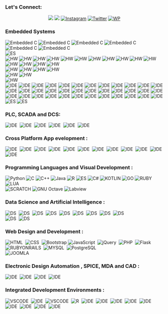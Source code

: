  
### Let's Connect:
<p align="center">
	<a href="https://gitlab.com/sarincr"><img src="https://img.shields.io/badge/GitLab-330F63?style=for-the-badge&logo=gitlab&logoColor=white"/></a>
	<a href="https://www.linkedin.com/in/sarincr/"><img src="https://img.shields.io/badge/LinkedIn-0077B5?style=for-the-badge&logo=linkedin&logoColor=white"/></a>
	<a href="https://www.instagram.com/sarinscr/"><img src="https://img.shields.io/badge/Instagram-E4405F?style=for-the-badge&logo=instagram&logoColor=white" alt="Instagram"/></a>
	<a href="https://twitter.com/sarincr"><img src="https://img.shields.io/badge/Twitter-1DA1F2?style=for-the-badge&logo=twitter&logoColor=white" alt="Twitter"/></a>
	<a href="https://wa.me/919605063204"><img src="https://img.shields.io/badge/WhatsApp-25D366?style=for-the-badge&logo=whatsapp&logoColor=white" alt="WP"/></a>
</p>


### Embedded Systems
![Embedded C](https://img.shields.io/badge/ESPL-Embedded%20C%2FC%2B%2B-critical) 
![Embedded C](https://img.shields.io/badge/ESPL-Python-critical) 
![Embedded C](https://img.shields.io/badge/ESPL-LUA-critical) 
![Embedded C](https://img.shields.io/badge/ESPL-GO-critical) 
![Embedded C](https://img.shields.io/badge/ESPL-RUBY-critical) 
![Embedded C](https://img.shields.io/badge/ESPL-JS-critical)\
![ES](https://img.shields.io/badge/-Arduino-00979D?style=flat-square&logo=Arduino&logoColor=white)  
![HW](https://img.shields.io/badge/80xx-AT89C51-9cf)
![HW](https://img.shields.io/badge/PIC-16F877A-brightgreen) 
![HW](https://img.shields.io/badge/PIC-PIC18F4580-brightgreen) 
![HW](https://img.shields.io/badge/AVR-ATMEGA128-yellowgreen)
![HW](https://img.shields.io/badge/AVR-ATMEGA328-yellowgreen) 
![HW](https://img.shields.io/badge/TI%20MSP-MSP430G2553-blue) 
![HW](https://img.shields.io/badge/ARM7-LPC2148-blue)
![HW](https://img.shields.io/badge/Cortex--M0-FRDM--KL25Z-orange) 
![HW](https://img.shields.io/badge/TI%20TIVA%20C-TM4C123GXL-blueviolet) 
![HW](https://img.shields.io/badge/TI%20HERCULES-TMS570LS12-blueviolet) 
![HW](https://img.shields.io/badge/TI%20STELLARIS-LM4F120%20-blueviolet)
![HW](https://img.shields.io/badge/Cortex--M3-STM32F100RB-blueviolet) 
![HW](https://img.shields.io/badge/Cortex--M3-%20LPC1311%2F13%2F42%2F43-blueviolet)
![HW](https://img.shields.io/badge/Cortex--M4-%20STM32F446RE-blueviolet) 
![HW](https://img.shields.io/badge/Cortex--M4-Atmel%20SAM4E-blueviolet) \
![HW](https://img.shields.io/badge/WIFI-ESP8266-yellow)
![HW](https://img.shields.io/badge/WIFI-LUA%20BOARD-yellow) 
![HW](https://img.shields.io/badge/WIFI-WEMOS%20D1-yellow) 
![HW](https://img.shields.io/badge/ESP32%20-LOLIN%2032-yellow)\
![HW](https://img.shields.io/badge/SBC-Raspberry%20PI-critical)
![HW](https://img.shields.io/badge/SBC-ORANGE%20PI-critical)\
![HW](https://img.shields.io/badge/Cypress-PSOC4-important)\
![IDE](https://img.shields.io/badge/IDE-Arduino-informational)
![IDE](https://img.shields.io/badge/IDE-Atmel%20Studio-informational)
![IDE](https://img.shields.io/badge/IDE-Coocox%20CoIDE-informational)
![IDE](https://img.shields.io/badge/IDE-MPLAB%20--%20CCS-informational)
![IDE](https://img.shields.io/badge/IDE-MPLAB%20--%20XC8-informational)
![IDE](https://img.shields.io/badge/IDE-MPLAB%20--%20HI--TECH%20C-informational)
![IDE](https://img.shields.io/badge/IDE-MIKROC-informational)
![IDE](https://img.shields.io/badge/IDE-STM32%20AC6-informational)
![IDE](https://img.shields.io/badge/IDE-ATOLLIC%20TRUESTUDIO-informational)
![IDE](https://img.shields.io/badge/IDE-STM32CUBE-informational)
![IDE](https://img.shields.io/badge/IDE-LPCXPRESSO-informational)
![IDE](https://img.shields.io/badge/IDE-MCUXPRESSO-informational)
![IDE](https://img.shields.io/badge/IDE-ESPLORERSO-informational)
![IDE](https://img.shields.io/badge/IDE-FREESCALE%20CODEWARRIOR-informational)
![IDE](https://img.shields.io/badge/IDE-FREESCALE%20KINETIS%20DESIGN%20STUDIO-informational)
![IDE](https://img.shields.io/badge/IDE-ROWLEY%20CROSSWORKS-informational)
![IDE](https://img.shields.io/badge/IDE-KEIL-informational)
![IDE](https://img.shields.io/badge/IDE-IAR-informational)
![IDE](https://img.shields.io/badge/IDE-mBED-informational)
![IDE](https://img.shields.io/badge/IDE-AVR%20CODEVISION-informational)
![IDE](https://img.shields.io/badge/IDE-CROSSWARE%20DEVELOPMENT%20STUDIO-informational)
![IDE](https://img.shields.io/badge/IDE-ECLIPSE-informational)
![IDE](https://img.shields.io/badge/IDE-ARM%20GCC-informational)
![IDE](https://img.shields.io/badge/IDE-SEGGER%20ES-informational)
![IDE](https://img.shields.io/badge/IDE-Code%3A%3ABlocks%20-informational)
![IDE](https://img.shields.io/badge/IDE-ENERGIA-informational)
![IDE](https://img.shields.io/badge/IDE-CODE%20COMPOSER%20STUDIO-informational)
![IDE](https://img.shields.io/badge/IDE-MICROCONTROLLER%20STUDIO-informational)
![IDE](https://img.shields.io/badge/IDE-VISUAL%20MICRO-informational)
![IDE](https://img.shields.io/badge/IDE-XOD-informational)
![IDE](https://img.shields.io/badge/IDE-VISUINO-informational)
![IDE](https://img.shields.io/badge/IDE-VISUALINO-informational)
![IDE](https://img.shields.io/badge/IDE-SCRATCH-informational)
![IDE](https://img.shields.io/badge/IDE-BLOCKLY-informational)
![IDE](https://img.shields.io/badge/IDE-BLOCKLINO-informational)
![IDE](https://img.shields.io/badge/IDE-BlocklyDuino-informational)\
![ES](https://img.shields.io/badge/node-red-%238F0000.svg?&style=flat-square&logo=node-red&logoColor=white) 
![ES](https://img.shields.io/badge/xilinx-%23E01F27.svg?&style=flat-square&logo=xilinx&logoColor=white)  

### PLC, SCADA and DCS: <br />
![IDE](https://img.shields.io/badge/PLC-DELTA%20DVP--SX-critical)&nbsp;
![IDE](https://img.shields.io/badge/PLC-Zelio%20Logic%20LG-critical)&nbsp;
![IDE](https://img.shields.io/badge/PLC-Zelio%20Logic%20FBD-critical)&nbsp;
![IDE](https://img.shields.io/badge/PLC-OpenPLC%20Editor-critical)&nbsp;
![IDE](https://img.shields.io/badge/PLC-DELTA%20ISPSoft-critical)&nbsp;
![IDE](https://img.shields.io/badge/PLC-Siemens%20LogoSoft%20-critical)&nbsp;

### Cross Platform App evelopment : <br />
![IDE](https://img.shields.io/badge/qt-%237F5AB6.svg?&style=flat-square&logo=QT&logoColor=white)&nbsp;
![IDE](https://img.shields.io/badge/OpenGL-%237F5AB6.svg?&style=flat-square&logo=opengl&logoColor=white)&nbsp;
![IDE](https://img.shields.io/badge/GTK-%237F5AB6.svg?&style=flat-square&logo=gtk&logoColor=white)&nbsp;
![IDE](https://img.shields.io/badge/Tkinter-%237F5AB6.svg?&style=flat-square&logo=Tkinter&logoColor=white)&nbsp;
![IDE](https://img.shields.io/badge/wxW-%237F5AB6.svg?&style=flat-square&logo=wxwidgets&logoColor=white)&nbsp;
![IDE](https://img.shields.io/badge/FLTK-%237F5AB6.svg?&style=flat-square&logo=wxwidgets&logoColor=white)&nbsp;
![IDE](https://img.shields.io/badge/Kivy-%237F5AB6.svg?&style=flat-square&logo=kivy&logoColor=white)&nbsp;
![IDE](https://img.shields.io/badge/GObject-%237F5AB6.svg?&style=flat-square&logo=gobject&logoColor=white)&nbsp;
![IDE](https://img.shields.io/badge/SFML-%237F5AB6.svg?&style=flat-square&logo=sfml&logoColor=white)&nbsp;
![IDE](https://img.shields.io/badge/PySimpleGUI-%237F5AB6.svg?&style=flat-square&logo=pysimplegui&logoColor=white)&nbsp;
![IDE](https://img.shields.io/badge/appJar-%237F5AB6.svg?&style=flat-square&logo=sfml&logoColor=white)&nbsp;
![IDE](https://img.shields.io/badge/PySide-%237F5AB6.svg?&style=flat-square&logo=pysimplegui&logoColor=white)&nbsp;

### Programming Languages and Visual Development : <br />
![Python](https://img.shields.io/badge/Python-3776AB?style=flat-square&logo=python&logoColor=whi)
![C](https://img.shields.io/badge/C-00599C?style=flat-square&logo=c&logoColor=white)
![C++](https://img.shields.io/badge/C%2B%2B-00599C?style=flat-square&logo=c%2B%2B&logoColor=white)
![Java](https://img.shields.io/badge/Java-ED8B00?style=flat-square&logo=java&logoColor=white)
![R](https://img.shields.io/badge/R-276DC3?style=flat-square&logo=r&logoColor=white)
![ES](https://img.shields.io/badge/julia-%23026AA7.svg?style=flat-square&logo=julia&logoColor=white) 
![C#](https://img.shields.io/badge/C%23-239120?style=flat-square&logo=c-sharp&logoColor=white)
![KOTLIN](https://img.shields.io/badge/Kotlin-0095D5?&style=flat-square&logo=kotlin&logoColor=white)
![GO](https://img.shields.io/badge/Go-00ADD8?style=flat-square&logo=go&logoColor=white)
![RUBY](https://img.shields.io/badge/Ruby-CC342D?style=flat-square&logo=ruby&logoColor=white)
![LUA](https://img.shields.io/badge/Lua-2C2D72?style=flat-square&logo=lua&logoColor=white)\
![SCRATCH](https://img.shields.io/badge/scratch-%234D97FF.svg?&style=flat-square&logo=scratch&logoColor=white)
![GNU Octave](https://img.shields.io/badge/octave-%230790C0.svg?&style=flat-square&logo=octave&logoColor=white)
![Labview](https://img.shields.io/badge/labview-%23FFDB00.svg?&style=flat-square&logo=labview&logoColor=white)

### Data Science and Artificial Intelligence : <br />
![DS](https://img.shields.io/badge/numpy-%23013243.svg?style=flat-square&logo=numpy&logoColor=white)&nbsp;
![DS](https://img.shields.io/badge/scipy-%23150458.svg?style=flat-square&logo=scipy&logoColor=white)&nbsp;
![DS](https://img.shields.io/badge/scikit-learn-%23150458.svg?style=flat-square&logo=scikit-learn&logoColor=white)&nbsp;
![DS](https://img.shields.io/badge/pandas-%23150458.svg?style=flat-square&logo=pandas&logoColor=white)&nbsp;
![DS](https://img.shields.io/badge/TensorFlow-%23FF6F00.svg?style=flat-square&logo=TensorFlow&logoColor=white)&nbsp;
![DS](https://img.shields.io/badge/Keras-%23D00000.svg?style=flat-square&logo=Keras&logoColor)&nbsp;
![DS](https://img.shields.io/badge/plotly-%23150458.svg?style=flat-square&logo=plotly&logoColor=white)&nbsp;
![DS](https://img.shields.io/badge/pytorch-%23EE4C2C.svg?style=flat-square&logo=pytorch&logoColor=white)&nbsp;
![DS](https://img.shields.io/badge/pytorch-%23EE4C2C.svg?style=flat-square&logo=pytorch&logoColor=white)&nbsp; <br />
![DS](https://img.shields.io/badge/Tableau-E97627?style=for-the-badge&logo=Tableau&logoColor=white)&nbsp;
![DS](https://img.shields.io/badge/PowerBI-F2C811?style=for-the-badge&logo=Power%20BI&logoColor=white)&nbsp;

### Web Design and Development : <br />
![HTML]( 	https://img.shields.io/badge/HTML-239120?style=flat-square&logo=html5&logoColor=white)&nbsp;
![CSS](https://img.shields.io/badge/CSS-239120?&style=flat-square&logo=css3&logoColor=white6)&nbsp;
![Bootstrap](https://img.shields.io/badge/Bootstrap-563D7C?style=flat-square&logo=bootstrap&logoColor=white)
![JavaScript](https://img.shields.io/badge/JavaScript-F7DF1E?style=flat-square&logo=javascript&logoColor=black)&nbsp;
![jQuery](https://img.shields.io/badge/jQuery-0769AD?style=flat-square&logo=jquery&logoColor=white)&nbsp;
![PHP](https://img.shields.io/badge/PHP-777BB4?style=flat-square&logo=php&logoColor=white)&nbsp;
![Flask](https://img.shields.io/badge/Flask-000000?style=flat-square&logo=flask&logoColor=white)&nbsp;
![RUBYONRAILS](https://img.shields.io/badge/Ruby_on_Rails-CC0000?style=flat-square&logo=ruby-on-rails&logoColor=white)&nbsp;
![MYSQL](https://img.shields.io/badge/MySQL-00000F?style=flat-square&logo=mysql&logoColor=white)&nbsp;
![PostgreSQL](https://img.shields.io/badge/PostgreSQL-316192?style=flat-square&logo=postgresql&logoColor=white)&nbsp;\
![JOOMLA](https://img.shields.io/badge/joomla-%235091CD.svg?style=flat-square&logo=joomla&logoColor=white)&nbsp;

### Electronic Design Automation , SPICE, MDA and CAD : <br />
![IDE](https://img.shields.io/badge/EDA-NI%20Multisim-blueviolet)&nbsp;
![IDE](https://img.shields.io/badge/EDA-Tinkercad-blueviolet)&nbsp;
![IDE](https://img.shields.io/badge/EDA-Proteus%20Design%20Suite-blueviolet)&nbsp;
![IDE](https://img.shields.io/badge/CAD-OpenSCAD-navy)&nbsp;

### Integrated Development Environments : <br />
![VSCODE](https://img.shields.io/badge/eclipse%20ide-%232C2255.svg?style=flat-square&logo=eclipseide&logoColor=white)&nbsp;
![IDE](https://img.shields.io/badge/Jupyter-%23F37626.svg?style=flat-square&logo=Jupyter&logoColor=white)&nbsp;
![VSCODE](https://img.shields.io/badge/VisualStudioCode-0078d7.svg?style=flat-square&logo=visual-studio-code&logoColor=white)&nbsp;
![R](https://img.shields.io/badge/rstudio-%2375AADB.svg?style=flat-square&logo=rstudio&&logoColor=white)&nbsp;
![IDE](https://img.shields.io/badge/spyderide-143?style=flat-square&logo=spyderide&logoColor=black&color=black&labelColor=green)&nbsp;
![IDE](https://img.shields.io/badge/pycharm-143?style=flat-square&logo=pycharm&logoColor=black&color=black&labelColor=green)&nbsp;
![IDE](https://img.shields.io/badge/VisualStudio-5C2D91.svg?style=flat-square&logo=visual-studio&logoColor=white)&nbsp;
![IDE](https://img.shields.io/badge/IntelliJIDEA-000000.svg?style=flat-square&logo=intellij-idea&logoColor=white)&nbsp;
![IDE](https://img.shields.io/badge/sublime_text-%23575757.svg?style=flat-square&logo=sublime-text&logoColor=important)&nbsp;
![IDE](https://img.shields.io/badge/Atom-%2366595C.svg?style=flat-square&logo=atom&logoColor=white)&nbsp;
![IDE](https://img.shields.io/badge/gnu%20emacs-%237F5AB6.svg?style=flat-square&logo=emacs&logoColor=white)&nbsp;
![IDE](https://img.shields.io/badge/vim-%23019733.svg?&style=flat-square&logo=vim&logoColor=white)&nbsp;
![IDE](https://img.shields.io/badge/notepad++-%2390E59A.svg?&style=flat-square&logo=notepad&logoColor=white)&nbsp;


